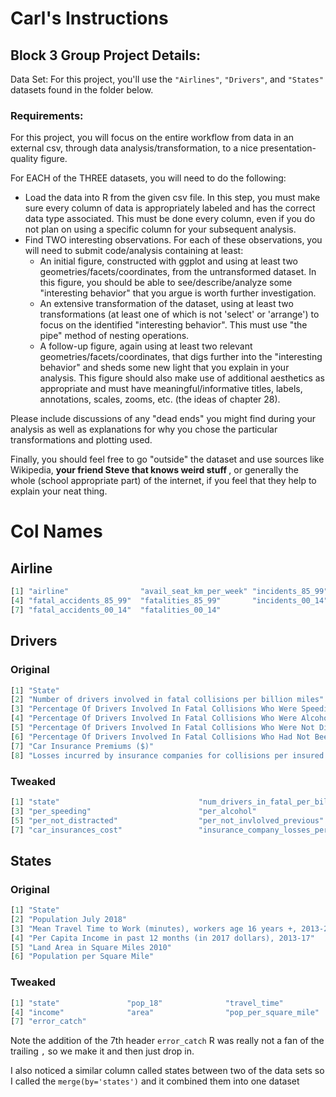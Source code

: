 # Carl's Instructions

## Block 3 Group Project Details:

Data Set: For this project, you'll use the `"Airlines"`, `"Drivers"`, and `"States"` datasets found in the folder below.

### Requirements: 

For this project, you will focus on the entire workflow from data in an external csv, through data analysis/transformation, to a nice presentation-quality figure.

For EACH of the THREE datasets, you will need to do the following:

- Load the data into R from the given csv file. In this step, you must make sure every column of data is appropriately labeled and has the correct data type associated. This must be done every column, even if you do not plan on using a specific column for your subsequent analysis.
- Find TWO interesting observations. For each of these observations, you will need to submit code/analysis containing at least:
  - An initial figure, constructed with ggplot and using at least two geometries/facets/coordinates, from the untransformed dataset. In this figure, you should be able to see/describe/analyze some "interesting behavior" that you argue is worth further investigation.
  - An extensive transformation of the dataset, using at least two transformations (at least one of which is not 'select' or 'arrange') to focus on the identified "interesting behavior". This must use "the pipe" method of nesting operations.
  - A follow-up figure, again using at least two relevant geometries/facets/coordinates, that digs further into the "interesting behavior" and sheds some new light that you explain in your analysis. This figure should also make use of additional aesthetics as appropriate and must have meaningful/informative titles, labels, annotations, scales, zooms, etc. (the ideas of chapter 28).

    
Please include discussions of any "dead ends" you might find during your analysis as well as explanations for why you chose the particular transformations and plotting used.

Finally, you should feel free to go "outside" the dataset and use sources like Wikipedia, <b> your friend Steve that knows weird stuff </b>, or generally the whole (school appropriate part) of the internet, if you feel that they help to explain your neat thing.

# Col Names

## Airline

```R
[1] "airline"                "avail_seat_km_per_week" "incidents_85_99"       
[4] "fatal_accidents_85_99"  "fatalities_85_99"       "incidents_00_14"       
[7] "fatal_accidents_00_14"  "fatalities_00_14"
```

## Drivers

### Original

```R
[1] "State"           
[2] "Number of drivers involved in fatal collisions per billion miles"                                      
[3] "Percentage Of Drivers Involved In Fatal Collisions Who Were Speeding"                                  
[4] "Percentage Of Drivers Involved In Fatal Collisions Who Were Alcohol-Impaired"                          
[5] "Percentage Of Drivers Involved In Fatal Collisions Who Were Not Distracted"                            
[6] "Percentage Of Drivers Involved In Fatal Collisions Who Had Not Been Involved In Any Previous Accidents"
[7] "Car Insurance Premiums ($)"                    
[8] "Losses incurred by insurance companies for collisions per insured driver ($)"
```

### Tweaked

```R
[1] "state"                               "num_drivers_in_fatal_per_billion"   
[3] "per_speeding"                        "per_alcohol"                        
[5] "per_not_distracted"                  "per_not_invlolved_previous"         
[7] "car_insurances_cost"                 "insurance_company_losses_per_driver"
```

## States

### Original

```R
[1] "State"
[2] "Population July 2018"
[3] "Mean Travel Time to Work (minutes), workers age 16 years +, 2013-2017"
[4] "Per Capita Income in past 12 months (in 2017 dollars), 2013-17" 
[5] "Land Area in Square Miles 2010"
[6] "Population per Square Mile"
```

### Tweaked
```R
[1] "state"               "pop_18"              "travel_time"        
[4] "income"              "area"                "pop_per_square_mile"
[7] "error_catch" 
```

Note the addition of the 7th header `error_catch` R was really not a fan of the trailing `,` so we make it and then just drop in.

I also noticed a similar column called states between two of the data sets so I called the `merge(by='states')` and it combined them into one dataset
